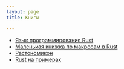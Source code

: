 ```yaml
---
layout: page
title: Книги

---
```


- [Язык программирования Rust](http://rurust.github.io/rust_book_ru/)
- [Маленькая книжка по макросам в Rust](https://github.com/ruRust/tlborm)
- [Растономикон](https://github.com/ruRust/rustonomicon)
- [Rust на примерах](https://rurust.github.io/rust-by-example-ru)
